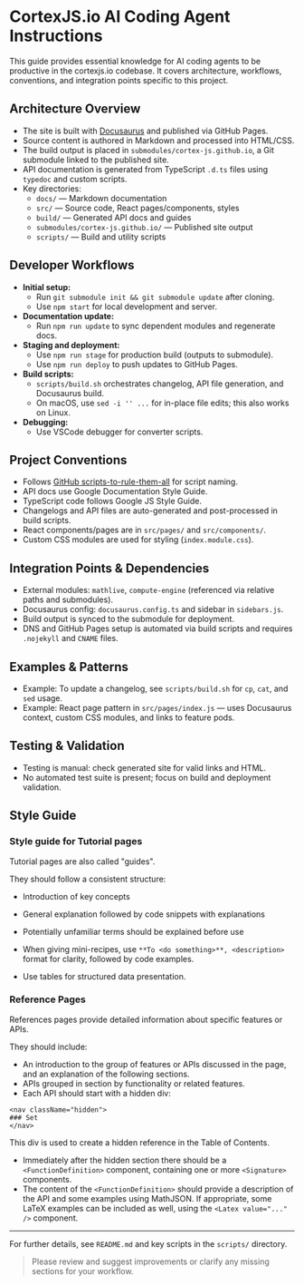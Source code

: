 # CortexJS.io AI Coding Agent Instructions

This guide provides essential knowledge for AI coding agents to be productive in the cortexjs.io codebase. It covers architecture, workflows, conventions, and integration points specific to this project.

## Architecture Overview
- The site is built with [Docusaurus](https://docusaurus.io/) and published via GitHub Pages.
- Source content is authored in Markdown and processed into HTML/CSS.
- The build output is placed in `submodules/cortex-js.github.io`, a Git submodule linked to the published site.
- API documentation is generated from TypeScript `.d.ts` files using `typedoc` and custom scripts.
- Key directories:
  - `docs/` — Markdown documentation
  - `src/` — Source code, React pages/components, styles
  - `build/` — Generated API docs and guides
  - `submodules/cortex-js.github.io/` — Published site output
  - `scripts/` — Build and utility scripts

## Developer Workflows
- **Initial setup:**
  - Run `git submodule init && git submodule update` after cloning.
  - Use `npm start` for local development and server.
- **Documentation update:**
  - Run `npm run update` to sync dependent modules and regenerate docs.
- **Staging and deployment:**
  - Use `npm run stage` for production build (outputs to submodule).
  - Use `npm run deploy` to push updates to GitHub Pages.
- **Build scripts:**
  - `scripts/build.sh` orchestrates changelog, API file generation, and Docusaurus build.
  - On macOS, use `sed -i '' ...` for in-place file edits; this also works on Linux.
- **Debugging:**
  - Use VSCode debugger for converter scripts.

## Project Conventions
- Follows [GitHub scripts-to-rule-them-all](https://github.com/github/scripts-to-rule-them-all) for script naming.
- API docs use Google Documentation Style Guide.
- TypeScript code follows Google JS Style Guide.
- Changelogs and API files are auto-generated and post-processed in build scripts.
- React components/pages are in `src/pages/` and `src/components/`.
- Custom CSS modules are used for styling (`index.module.css`).

## Integration Points & Dependencies
- External modules: `mathlive`, `compute-engine` (referenced via relative paths and submodules).
- Docusaurus config: `docusaurus.config.ts` and sidebar in `sidebars.js`.
- Build output is synced to the submodule for deployment.
- DNS and GitHub Pages setup is automated via build scripts and requires `.nojekyll` and `CNAME` files.

## Examples & Patterns
- Example: To update a changelog, see `scripts/build.sh` for `cp`, `cat`, and `sed` usage.
- Example: React page pattern in `src/pages/index.js` — uses Docusaurus context, custom CSS modules, and links to feature pods.

## Testing & Validation
- Testing is manual: check generated site for valid links and HTML.
- No automated test suite is present; focus on build and deployment validation.

## Style Guide

### Style guide for Tutorial pages

Tutorial pages are also called "guides".

They should follow a consistent structure:
  - Introduction of key concepts
  - General explanation followed by code snippets with explanations

- Potentially unfamiliar terms should be explained before use
- When giving mini-recipes, use `**To <do something>**, <description>` format for clarity, followed by code examples.
- Use tables for structured data presentation.

### Reference Pages

References pages provide detailed information about specific features or APIs.

They should include:
- An introduction to the group of features or APIs discussed in the page, and an explanation of the following sections.
- APIs grouped in section by functionality or related features.
- Each API should start with a hidden div:
```
<nav className="hidden">
### Set
</nav>
```
  This div is used to create a hidden reference in the Table of Contents.
- Immediately after the hidden section there should be a `<FunctionDefinition>` component, containing one or more `<Signature>` components.
- The content of the `<FunctionDefinition>` should provide a description of the API and some examples using MathJSON. If appropriate, some LaTeX examples can be included as well, using the `<Latex value="..." />` component.


---
For further details, see `README.md` and key scripts in the `scripts/` directory.

> Please review and suggest improvements or clarify any missing sections for your workflow.
